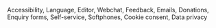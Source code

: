 Accessibility, Language, Editor, Webchat, Feedback, Emails, Donations, Enquiry forms, Self-service, Softphones, Cookie consent, Data privacy